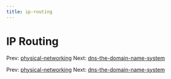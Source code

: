 ```yaml
---
title: ip-routing
---
```




# IP Routing

Prev:
[physical-networking](physical-networking.md)
Next:
[dns-the-domain-name-system](dns-the-domain-name-system.md)

Prev:
[physical-networking](physical-networking.md)
Next:
[dns-the-domain-name-system](dns-the-domain-name-system.md)
